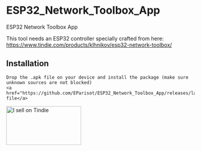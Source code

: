 # ESP32_Network_Toolbox_App
ESP32 Network Toolbox App

This tool needs an ESP32 controller specially crafted from here:
https://www.tindie.com/products/klhnikov/esp32-network-toolbox/

## Installation
```
Drop the .apk file on your device and install the package (make sure unknown sources are not blocked)
<a href="https://github.com/EParisot/ESP32_Network_Toolbox_App/releases/latest">APK file</a>
```

<a href="https://www.tindie.com/stores/klhnikov/?ref=offsite_badges&utm_source=sellers_Klhnikov&utm_medium=badges&utm_campaign=badge_large"><img src="https://d2ss6ovg47m0r5.cloudfront.net/badges/tindie-larges.png" alt="I sell on Tindie" width="200" height="104"></a>
